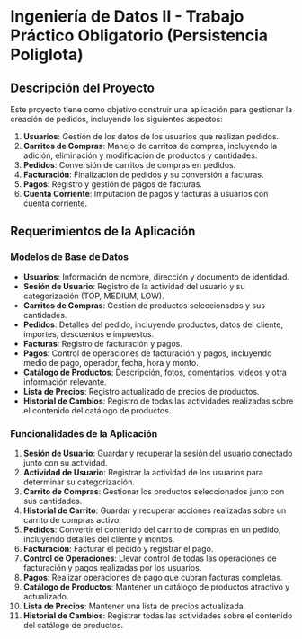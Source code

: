 # Ingeniería de Datos II - Trabajo Práctico Obligatorio (Persistencia Poliglota)

## Descripción del Proyecto

Este proyecto tiene como objetivo construir una aplicación para gestionar la creación de pedidos, incluyendo los siguientes aspectos:

1. **Usuarios**: Gestión de los datos de los usuarios que realizan pedidos.
2. **Carritos de Compras**: Manejo de carritos de compras, incluyendo la adición, eliminación y modificación de productos y cantidades.
3. **Pedidos**: Conversión de carritos de compras en pedidos.
4. **Facturación**: Finalización de pedidos y su conversión a facturas.
5. **Pagos**: Registro y gestión de pagos de facturas.
6. **Cuenta Corriente**: Imputación de pagos y facturas a usuarios con cuenta corriente.

## Requerimientos de la Aplicación

### Modelos de Base de Datos

- **Usuarios**: Información de nombre, dirección y documento de identidad.
- **Sesión de Usuario**: Registro de la actividad del usuario y su categorización (TOP, MEDIUM, LOW).
- **Carritos de Compras**: Gestión de productos seleccionados y sus cantidades.
- **Pedidos**: Detalles del pedido, incluyendo productos, datos del cliente, importes, descuentos e impuestos.
- **Facturas**: Registro de facturación y pagos.
- **Pagos**: Control de operaciones de facturación y pagos, incluyendo medio de pago, operador, fecha, hora y monto.
- **Catálogo de Productos**: Descripción, fotos, comentarios, videos y otra información relevante.
- **Lista de Precios**: Registro actualizado de precios de productos.
- **Historial de Cambios**: Registro de todas las actividades realizadas sobre el contenido del catálogo de productos.

### Funcionalidades de la Aplicación

1. **Sesión de Usuario**: Guardar y recuperar la sesión del usuario conectado junto con su actividad.
2. **Actividad de Usuario**: Registrar la actividad de los usuarios para determinar su categorización.
3. **Carrito de Compras**: Gestionar los productos seleccionados junto con sus cantidades.
4. **Historial de Carrito**: Guardar y recuperar acciones realizadas sobre un carrito de compras activo.
5. **Pedidos**: Convertir el contenido del carrito de compras en un pedido, incluyendo detalles del cliente y montos.
6. **Facturación**: Facturar el pedido y registrar el pago.
7. **Control de Operaciones**: Llevar control de todas las operaciones de facturación y pagos realizadas por los usuarios.
8. **Pagos**: Realizar operaciones de pago que cubran facturas completas.
9. **Catálogo de Productos**: Mantener un catálogo de productos atractivo y actualizado.
10. **Lista de Precios**: Mantener una lista de precios actualizada.
11. **Historial de Cambios**: Registrar todas las actividades sobre el contenido del catálogo de productos.
